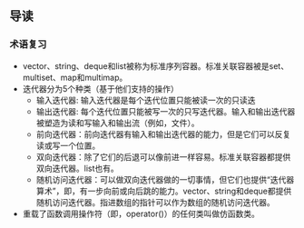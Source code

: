 ## 导读
### 术语复习

* vector、string、deque和list被称为标准序列容器。标准关联容器被是set、multiset、map和multimap。
* 迭代器分为5个种类（基于他们支持的操作）
    * 输入迭代器: 输入迭代器是每个迭代位置只能被读一次的只读迭
    * 输出迭代器: 每个迭代位置只能被写一次的只写迭代器。输入和输出迭代器被塑造为读和写输入和输出流（例如，文件）。
    * 前向迭代器：前向迭代器有输入和输出迭代器的能力，但是它们可以反复读或写一个位置。
    * 双向迭代器：除了它们的后退可以像前进一样容易。标准关联容器都提供双向迭代器。list也有。
    * 随机访问迭代器：可以做双向迭代器做的一切事情，但它们也提供“迭代器算术”，即，有一步向前或向后跳的能力。vector、string和deque都提供随机访问迭代器。指进数组的指针可以作为数组的随机访问迭代器。
* 重载了函数调用操作符（即，operator()）的任何类叫做仿函数类。